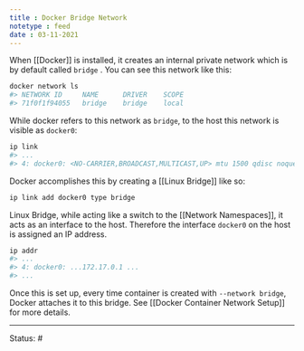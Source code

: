 ```yaml
---
title : Docker Bridge Network
notetype : feed
date : 03-11-2021
---
```


When [[Docker]] is installed, it creates an internal private network which is by default called `bridge` . You can see this network like this:

```bash
docker network ls
#> NETWORK ID     NAME      DRIVER    SCOPE
#> 71f0f1f94055   bridge    bridge    local
```

While docker refers to this network as `bridge`, to the host this network is visible as `docker0`:

```bash
ip link
#> ...
#> 4: docker0: <NO-CARRIER,BROADCAST,MULTICAST,UP> mtu 1500 qdisc noqueue state DOWN mode DEFAULT group default
```

Docker accomplishes this by creating a [[Linux Bridge]] like so:

```bash
ip link add docker0 type bridge
```

Linux Bridge, while acting like a switch to the [[Network Namespaces]], it acts as an interface to the host. Therefore the interface `docker0` on the host is assigned an IP address.

```bash
ip addr
#> ...
#> 4: docker0: ...172.17.0.1 ...
#> ...
```

Once this is set up, every time container is created with `--network bridge`, Docker attaches it to this bridge. See [[Docker Container Network Setup]] for more details.




-----

Status: #


